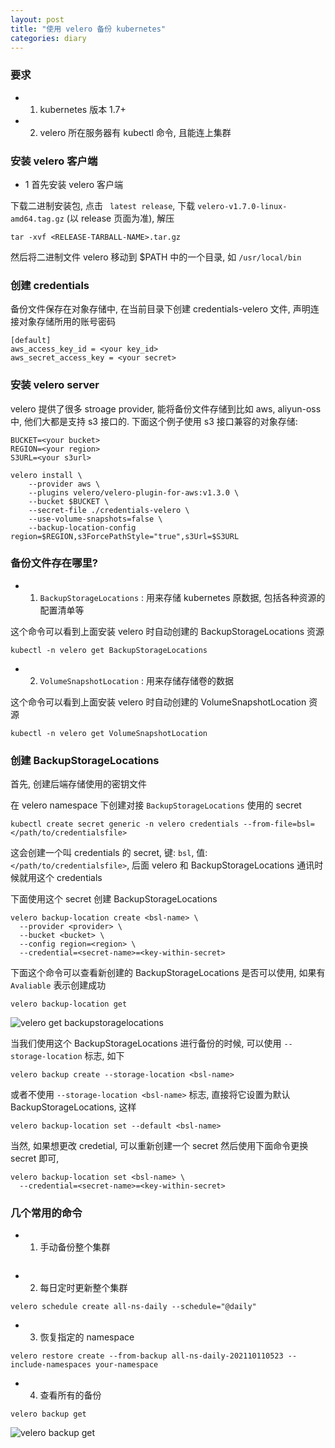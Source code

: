```yaml
---
layout: post
title: "使用 velero 备份 kubernetes"
categories: diary
---
```


### 要求

- 1. kubernetes 版本 1.7+
- 2. velero 所在服务器有 kubectl 命令, 且能连上集群


### 安装 velero 客户端

- 1 首先安装 velero 客户端

下载二进制安装包, 点击 ` latest release`, 下载 `velero-v1.7.0-linux-amd64.tag.gz` (以 release 页面为准), 解压

```shell
tar -xvf <RELEASE-TARBALL-NAME>.tar.gz

```

然后将二进制文件 velero 移动到 $PATH 中的一个目录, 如 `/usr/local/bin`

### 创建 credentials

备份文件保存在对象存储中, 在当前目录下创建 credentials-velero 文件, 声明连接对象存储所用的账号密码

```shell
[default]
aws_access_key_id = <your key_id>
aws_secret_access_key = <your secret>
```

### 安装 velero server

velero 提供了很多 stroage provider, 能将备份文件存储到比如 aws, aliyun-oss 中, 他们大都是支持 s3 接口的. 下面这个例子使用 s3 接口兼容的对象存储:

```shell
BUCKET=<your bucket>
REGION=<your region>
S3URL=<your s3url>

velero install \
    --provider aws \
    --plugins velero/velero-plugin-for-aws:v1.3.0 \
    --bucket $BUCKET \
    --secret-file ./credentials-velero \
    --use-volume-snapshots=false \
    --backup-location-config region=$REGION,s3ForcePathStyle="true",s3Url=$S3URL
```

### 备份文件存在哪里?

- 1. `BackupStorageLocations` : 用来存储 kubernetes 原数据, 包括各种资源的配置清单等

这个命令可以看到上面安装 velero 时自动创建的 BackupStorageLocations 资源

```shell
kubectl -n velero get BackupStorageLocations
```

- 2. `VolumeSnapshotLocation` : 用来存储存储卷的数据

这个命令可以看到上面安装 velero 时自动创建的 VolumeSnapshotLocation 资源

```shell
kubectl -n velero get VolumeSnapshotLocation
```

### 创建 BackupStorageLocations

首先, 创建后端存储使用的密钥文件

在 velero namespace 下创建对接 `BackupStorageLocations` 使用的 secret

```
kubectl create secret generic -n velero credentials --from-file=bsl=</path/to/credentialsfile>
```

这会创建一个叫 credentials 的 secret, 键: `bsl`, 值: `</path/to/credentialsfile>`, 后面 velero 和 BackupStorageLocations 通讯时候就用这个 credentials

下面使用这个 secret 创建 BackupStorageLocations

```
velero backup-location create <bsl-name> \
  --provider <provider> \
  --bucket <bucket> \
  --config region=<region> \
  --credential=<secret-name>=<key-within-secret>
```

下面这个命令可以查看新创建的 BackupStorageLocations 是否可以使用, 如果有 `Avaliable` 表示创建成功

```shell
velero backup-location get
```

![velero get backupstoragelocations](/assets/velero-backupNrestore.assets/IMG_3622.png)

当我们使用这个 BackupStorageLocations 进行备份的时候, 可以使用 `--storage-location` 标志, 如下

```shell
velero backup create --storage-location <bsl-name>

```

或者不使用 `--storage-location <bsl-name>` 标志, 直接将它设置为默认 BackupStorageLocations, 这样

```shell
velero backup-location set --default <bsl-name>
```

当然, 如果想更改 credetial, 可以重新创建一个 secret 然后使用下面命令更换 secret 即可,

```shell
velero backup-location set <bsl-name> \
  --credential=<secret-name>=<key-within-secret>
```


### 几个常用的命令

- 1. 手动备份整个集群

```shell
```

- 2. 每日定时更新整个集群

```shell
velero schedule create all-ns-daily --schedule="@daily"
```

- 3. 恢复指定的 namespace

```shell
velero restore create --from-backup all-ns-daily-202110110523 --include-namespaces your-namespace
```

- 4. 查看所有的备份

```shell
velero backup get
```

![velero backup get](/assets/velero-backupNrestore.assets/IMG_3623.png)
